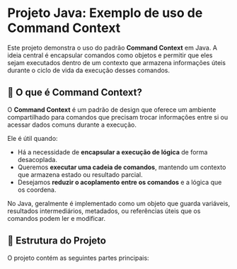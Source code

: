 # Projeto Java: Exemplo de uso de Command Context

Este projeto demonstra o uso do padrão **Command Context** em Java. A ideia central é encapsular comandos como objetos e permitir que eles sejam executados dentro de um contexto que armazena informações úteis durante o ciclo de vida da execução desses comandos.

## 📌 O que é Command Context?

O **Command Context** é um padrão de design que oferece um ambiente compartilhado para comandos que precisam trocar informações entre si ou acessar dados comuns durante a execução.

Ele é útil quando:

- Há a necessidade de **encapsular a execução de lógica** de forma desacoplada.
- Queremos **executar uma cadeia de comandos**, mantendo um contexto que armazena estado ou resultado parcial.
- Desejamos **reduzir o acoplamento entre os comandos** e a lógica que os coordena.

No Java, geralmente é implementado como um objeto que guarda variáveis, resultados intermediários, metadados, ou referências úteis que os comandos podem ler e modificar.

## 🧠 Estrutura do Projeto

O projeto contém as seguintes partes principais:

